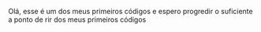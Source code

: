 Olá, esse é um dos meus primeiros códigos e espero progredir o suficiente a ponto de rir dos meus primeiros códigos
